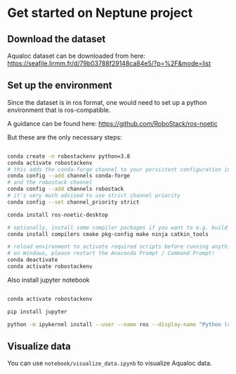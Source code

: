 # Get started on Neptune project


## Download the dataset

Aqualoc dataset can be downloaded from here: https://seafile.lirmm.fr/d/79b03788f29148ca84e5/?p=%2F&mode=list


## Set up the environment

Since the dataset is in ros format, one would need to set up a python environment that is ros-compatible. 

A guidance can be found here: https://github.com/RoboStack/ros-noetic

But these are the only necessary steps:


```bash

conda create -n robostackenv python=3.8
conda activate robostackenv
# this adds the conda-forge channel to your persistent configuration in ~/.condarc
conda config --add channels conda-forge
# and the robostack channel
conda config --add channels robostack
# it's very much advised to use strict channel priority
conda config --set channel_priority strict

conda install ros-noetic-desktop

# optionally, install some compiler packages if you want to e.g. build packages in a catkin_ws - with conda:
conda install compilers cmake pkg-config make ninja catkin_tools

# reload environment to activate required scripts before running anything
# on Windows, please restart the Anaconda Prompt / Command Prompt!
conda deactivate
conda activate robostackenv

```

Also install jupyter notebook

```bash

conda activate robostackenv

pip install jupyter

python -m ipykernel install --user --name ros --display-name "Python (ros)"

```



## Visualize data

You can use `notebook/visualize_data.ipynb` to visualize Aqualoc data.